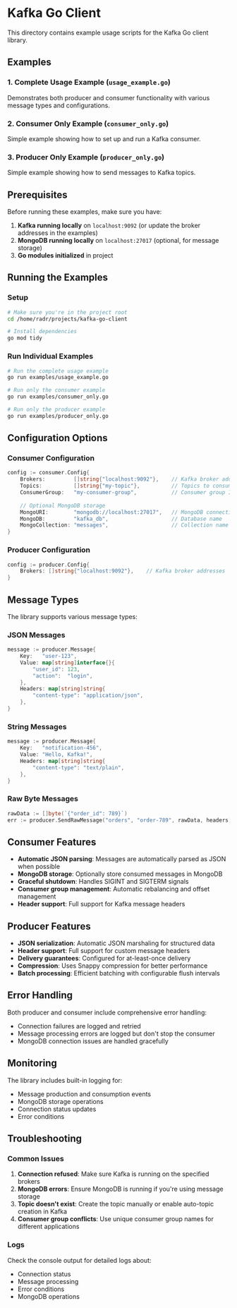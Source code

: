 # Kafka Go Client

This directory contains example usage scripts for the Kafka Go client library.

## Examples

### 1. Complete Usage Example (`usage_example.go`)
Demonstrates both producer and consumer functionality with various message types and configurations.

### 2. Consumer Only Example (`consumer_only.go`)
Simple example showing how to set up and run a Kafka consumer.

### 3. Producer Only Example (`producer_only.go`)
Simple example showing how to send messages to Kafka topics.

## Prerequisites

Before running these examples, make sure you have:

1. **Kafka running locally** on `localhost:9092` (or update the broker addresses in the examples)
2. **MongoDB running locally** on `localhost:27017` (optional, for message storage)
3. **Go modules initialized** in project

## Running the Examples

### Setup
```bash
# Make sure you're in the project root
cd /home/radr/projects/kafka-go-client

# Install dependencies
go mod tidy
```

### Run Individual Examples

```bash
# Run the complete usage example
go run examples/usage_example.go

# Run only the consumer example
go run examples/consumer_only.go

# Run only the producer example
go run examples/producer_only.go
```

## Configuration Options

### Consumer Configuration
```go
config := consumer.Config{
    Brokers:         []string{"localhost:9092"},    // Kafka broker addresses
    Topics:          []string{"my-topic"},          // Topics to consume from
    ConsumerGroup:   "my-consumer-group",           // Consumer group ID
    
    // Optional MongoDB storage
    MongoURI:        "mongodb://localhost:27017",   // MongoDB connection string
    MongoDB:         "kafka_db",                    // Database name
    MongoCollection: "messages",                    // Collection name
}
```

### Producer Configuration
```go
config := producer.Config{
    Brokers: []string{"localhost:9092"},    // Kafka broker addresses
}
```

## Message Types

The library supports various message types:

### JSON Messages
```go
message := producer.Message{
    Key:   "user-123",
    Value: map[string]interface{}{
        "user_id": 123,
        "action":  "login",
    },
    Headers: map[string]string{
        "content-type": "application/json",
    },
}
```

### String Messages
```go
message := producer.Message{
    Key:   "notification-456",
    Value: "Hello, Kafka!",
    Headers: map[string]string{
        "content-type": "text/plain",
    },
}
```

### Raw Byte Messages
```go
rawData := []byte(`{"order_id": 789}`)
err := producer.SendRawMessage("orders", "order-789", rawData, headers)
```

## Consumer Features

- **Automatic JSON parsing**: Messages are automatically parsed as JSON when possible
- **MongoDB storage**: Optionally store consumed messages in MongoDB
- **Graceful shutdown**: Handles SIGINT and SIGTERM signals
- **Consumer group management**: Automatic rebalancing and offset management
- **Header support**: Full support for Kafka message headers

## Producer Features

- **JSON serialization**: Automatic JSON marshaling for structured data
- **Header support**: Full support for custom message headers
- **Delivery guarantees**: Configured for at-least-once delivery
- **Compression**: Uses Snappy compression for better performance
- **Batch processing**: Efficient batching with configurable flush intervals

## Error Handling

Both producer and consumer include comprehensive error handling:

- Connection failures are logged and retried
- Message processing errors are logged but don't stop the consumer
- MongoDB connection issues are handled gracefully

## Monitoring

The library includes built-in logging for:

- Message production and consumption events
- MongoDB storage operations
- Connection status updates
- Error conditions

## Troubleshooting

### Common Issues

1. **Connection refused**: Make sure Kafka is running on the specified brokers
2. **MongoDB errors**: Ensure MongoDB is running if you're using message storage
3. **Topic doesn't exist**: Create the topic manually or enable auto-topic creation in Kafka
4. **Consumer group conflicts**: Use unique consumer group names for different applications

### Logs

Check the console output for detailed logs about:
- Connection status
- Message processing
- Error conditions
- MongoDB operations
